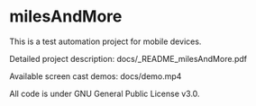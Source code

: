 # milesAndMore

This is a test automation project for mobile devices.

Detailed project description:     docs/_README_milesAndMore.pdf

Available screen cast demos:      docs/demo.mp4

All code is under GNU General Public License v3.0.
